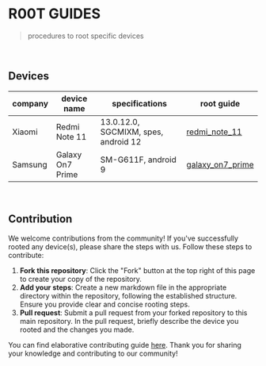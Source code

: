 # R00T GUIDES
> procedures to root specific devices

<br>

## Devices

|company|device name|specifications|root guide|
|---|---|---|---|
|Xiaomi|Redmi Note 11|13.0.12.0, SGCMIXM, spes, android 12|[redmi_note_11](./xiaomi/redmi_note_11/redmi_note_11.md)|
|Samsung|Galaxy On7 Prime|SM-G611F, android 9|[galaxy_on7_prime](./samsung/galaxy_on7_prime/galaxy_on7_prime.md)|


<br>

## Contribution

We welcome contributions from the community! If you've successfully rooted any device(s), please share the steps with us. Follow these steps to contribute:
1. **Fork this repository**: Click the "Fork" button at the top right of this page to create your copy of the repository.
2. **Add your steps**: Create a new markdown file in the appropriate directory within the repository, following the established structure. Ensure you provide clear and concise rooting steps.
3. **Pull request**: Submit a pull request from your forked repository to this main repository. In the pull request, briefly describe the device you rooted and the changes you made.  

You can find elaborative contributing guide [here](./CONTRIBUTION.md). Thank you for sharing your knowledge and contributing to our community!
